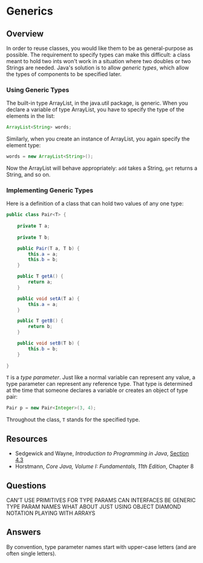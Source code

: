 # Generics
## Overview
In order to reuse classes, you would like them to be as general-purpose as possible. The requirement to specify types can make this difficult: a class meant to hold two ints won't work in a situation where two doubles or two Strings are needed. Java's solution is to allow *generic types*, which allow the types of components to be specified later.

### Using Generic Types
The built-in type ArrayList, in the java.util package, is generic. When you declare a variable of type ArrayList, you have to specify the type of the elements in the list:

```java
ArrayList<String> words;
```

Similarly, when you create an instance of ArrayList, you again specify the element type:

```java
words = new ArrayList<String>();
```

Now the ArrayList will behave appropriately: `add` takes a String, `get` returns a String, and so on.

### Implementing Generic Types

Here is a definition of a class that can hold two values of any one type:

```java
public class Pair<T> {
    
    private T a;
    
    private T b;

    public Pair(T a, T b) {
        this.a = a;
        this.b = b;
    }

    public T getA() {
        return a;
    }

    public void setA(T a) {
        this.a = a;
    }

    public T getB() {
        return b;
    }

    public void setB(T b) {
        this.b = b;
    }
    
}
```

`T` is a *type parameter*. Just like a normal variable can represent any value, a type parameter can represent any reference type. That type is determined at the time that someone declares a variable or creates an object of type pair:

```java
Pair p = new Pair<Integer>(3, 4);
```

Throughout the class, `T` stands for the specified type.

## Resources
- Sedgewick and Wayne, *Introduction to Programming in Java*, [Section 4.3](https://introcs.cs.princeton.edu/java/43stack/)
- Horstmann, *Core Java, Volume I: Fundamentals, 11th Edition*, Chapter 8

## Questions
CAN'T USE PRIMITIVES FOR TYPE PARAMS
CAN INTERFACES BE GENERIC
TYPE PARAM NAMES
WHAT ABOUT JUST USING OBJECT
DIAMOND NOTATION
PLAYING WITH ARRAYS
## Answers
By convention, type parameter names start with upper-case letters (and are often single letters).
